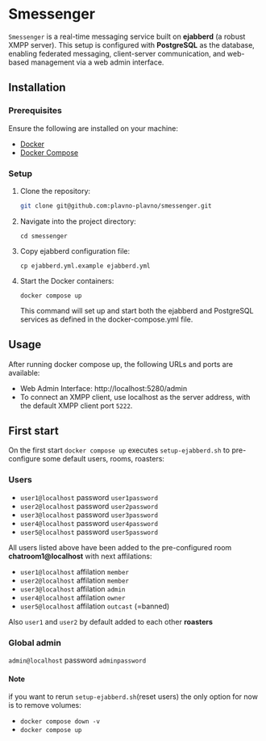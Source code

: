 # Smessenger

`Smessenger` is a real-time messaging service built on **ejabberd** (a robust XMPP server). This setup is configured with **PostgreSQL** as the database, enabling federated messaging, client-server communication, and web-based management via a web admin interface.

## Installation

### Prerequisites
Ensure the following are installed on your machine:
- [Docker](https://docs.docker.com/get-docker/)
- [Docker Compose](https://docs.docker.com/compose/install/)

### Setup

1. Clone the repository:
   ```bash
   git clone git@github.com:plavno-plavno/smessenger.git
   ```
2. Navigate into the project directory:
    ```
    cd smessenger
    ```
3. Copy ejabberd configuration file:
    ```
    cp ejabberd.yml.example ejabberd.yml
    ```
4. Start the Docker containers:
    ```
    docker compose up
    ```
    This command will set up and start both the ejabberd and PostgreSQL services as defined in the docker-compose.yml file.


## Usage
After running docker compose up, the following URLs and ports are available:

- Web Admin Interface: http://localhost:5280/admin
- To connect an XMPP client, use localhost as the server address, with the default XMPP client port `5222`.

## First start 
On the first start `docker compose up` executes `setup-ejabberd.sh` to pre-configure some default users, rooms, roasters:
### Users
- `user1@localhost` password `user1password`
- `user2@localhost` password `user2password`
- `user3@localhost` password `user3password`
- `user4@localhost` password `user4password`
- `user5@localhost` password `user5password`

All users listed above have been added to the pre-configured room __chatroom1@localhost__
with next affilations:
- `user1@localhost` affilation `member`
- `user2@localhost` affilation `member`
- `user3@localhost` affilation `admin`
- `user4@localhost` affilation `owner`
- `user5@localhost` affilation `outcast` (=banned)

Also `user1` and `user2` by default added to each other __roasters__
### Global admin
`admin@localhost` password `adminpassword`
#### Note
if you want to rerun `setup-ejabberd.sh`(reset users) the only option for now is to remove volumes:
  - `docker compose down -v`
  - `docker compose up` 
